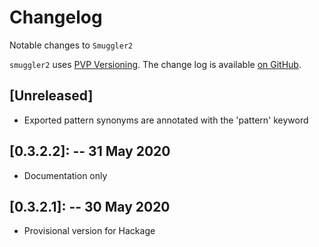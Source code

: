 # Changelog

Notable changes to `Smuggler2`

`smuggler2` uses [PVP Versioning][1].
The change log is available [on GitHub][2].

## [Unreleased]
- Exported pattern synonyms are annotated with the 'pattern' keyword

##  [0.3.2.2]: --  31 May 2020
- Documentation only

##  [0.3.2.1]: --  30 May 2020
- Provisional version for Hackage


[1]: https://pvp.haskell.org
[2]: https://github.com/jrp2014/smuggler2/releases
